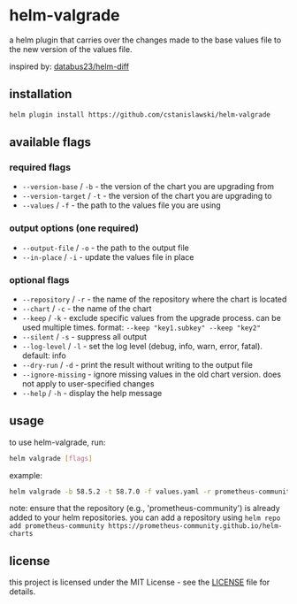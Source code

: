 # helm-valgrade

a helm plugin that carries over the changes made to the base values file to the new version of the values file.

inspired by: [databus23/helm-diff](https://github.com/databus23/helm-diff)

## installation

```bash
helm plugin install https://github.com/cstanislawski/helm-valgrade
```

## available flags

### required flags

- `--version-base` / `-b` - the version of the chart you are upgrading from
- `--version-target` / `-t` - the version of the chart you are upgrading to
- `--values` / `-f` - the path to the values file you are using

### output options (one required)

- `--output-file` / `-o` - the path to the output file
- `--in-place` / `-i` - update the values file in place

### optional flags

- `--repository` / `-r` - the name of the repository where the chart is located
- `--chart` / `-c` - the name of the chart
- `--keep` / `-k` - exclude specific values from the upgrade process. can be used multiple times. format: `--keep "key1.subkey" --keep "key2"`
- `--silent` / `-s` - suppress all output
- `--log-level` / `-l` - set the log level (debug, info, warn, error, fatal). default: info
- `--dry-run` / `-d` - print the result without writing to the output file
- `--ignore-missing` - ignore missing values in the old chart version. does not apply to user-specified changes
- `--help` / `-h` - display the help message

## usage

to use helm-valgrade, run:

```bash
helm valgrade [flags]
```

example:

```bash
helm valgrade -b 58.5.2 -t 58.7.0 -f values.yaml -r prometheus-community -c kube-prometheus-stack -o new-values.yaml
```

note: ensure that the repository (e.g., 'prometheus-community') is already added to your helm repositories. you can add a repository using `helm repo add prometheus-community https://prometheus-community.github.io/helm-charts`

## license

this project is licensed under the MIT License - see the [LICENSE](LICENSE) file for details.
